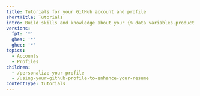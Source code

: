 ```yaml
---
title: Tutorials for your GitHub account and profile
shortTitle: Tutorials
intro: Build skills and knowledge about your {% data variables.product.github %} account and profile through hands-on activities.
versions:
  fpt: '*' 
  ghes: '*'
  ghec: '*'
topics:
  - Accounts
  - Profiles
children:
  - /personalize-your-profile
  - /using-your-github-profile-to-enhance-your-resume
contentType: tutorials
---
```

